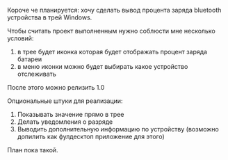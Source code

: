 Короче че планируется:
хочу сделать вывод процента заряда bluetooth устройства в трей Windows.

Чтобы считать проект выполненным нужно соблюсти мне несколько условий:
1) в трее будет иконка которая будет отображать процент заряда батареи
2) в меню иконки можно будет выбирать какое устройство отслеживать

После этого можно релизить 1.0

Опциональные штуки для реализации:

1) Показывать значение прямо в трее
2) Делать уведомления о разряде
3) Выводить дополнительную информацию по устройству (возможно допилить как фулдесктоп приложение для этого)

План пока такой.
